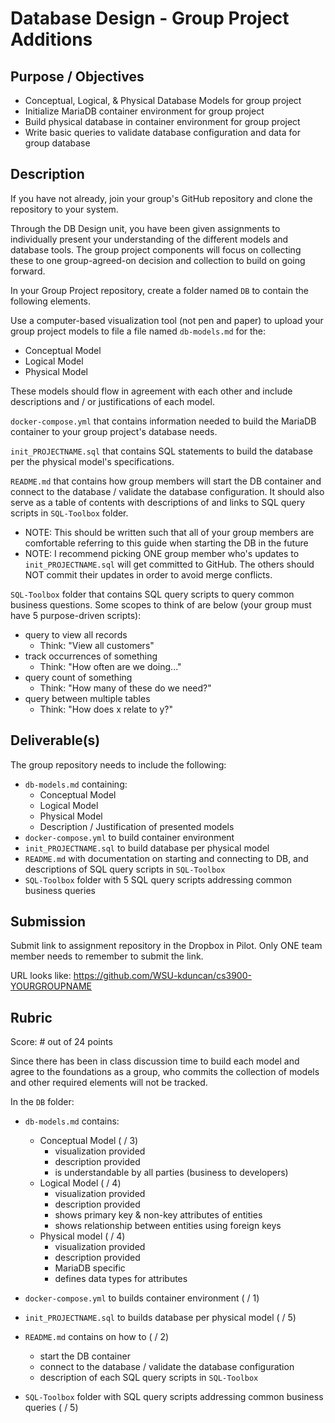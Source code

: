 # Database Design - Group Project Additions

## Purpose / Objectives

- Conceptual, Logical, & Physical Database Models for group project
- Initialize MariaDB container environment for group project
- Build physical database in container environment for group project
- Write basic queries to validate database configuration and data for group database

## Description

If you have not already, join your group's GitHub repository and clone the repository to your system.

Through the DB Design unit, you have been given assignments to individually present your understanding of the different models and database tools.  The group project components will focus on collecting these to one group-agreed-on decision and collection to build on going forward.

In your Group Project repository, create a folder named `DB` to contain the following elements.

Use a computer-based visualization tool (not pen and paper) to upload your group project models to file a file named `db-models.md` for the:
- Conceptual Model
- Logical Model
- Physical Model

These models should flow in agreement with each other and include descriptions and / or justifications of each model.

`docker-compose.yml` that contains information needed to build the MariaDB container to your group project's database needs.

`init_PROJECTNAME.sql` that contains SQL statements to build the database per the physical model's specifications.

`README.md` that contains how group members will start the DB container and connect to the database / validate the database configuration.  It should also serve as a table of contents with descriptions of and links to SQL query scripts in `SQL-Toolbox` folder.
- NOTE: This should be written such that all of your group members are comfortable referring to this guide when starting the DB in the future
- NOTE: I recommend picking ONE group member who's updates to `init_PROJECTNAME.sql` will get committed to GitHub.  The others should NOT commit their updates in order to avoid merge conflicts.

`SQL-Toolbox` folder that contains SQL query scripts to query common business questions.  Some scopes to think of are below (your group must have 5 purpose-driven scripts): 
- query to view all records
    - Think: "View all customers"
- track occurrences of something
    - Think: "How often are we doing..."
- query count of something
    - Think: "How many of these do we need?"
- query between multiple tables
    - Think: "How does x relate to y?"

## Deliverable(s)

The group repository needs to include the following:
- `db-models.md` containing:
    - Conceptual Model
    - Logical Model
    - Physical Model
    - Description / Justification of presented models
- `docker-compose.yml` to build container environment
- `init_PROJECTNAME.sql` to build database per physical model
- `README.md` with documentation on starting and connecting to DB, and descriptions of SQL query scripts in `SQL-Toolbox`
- `SQL-Toolbox` folder with 5 SQL query scripts addressing common business queries

## Submission

Submit link to assignment repository in the Dropbox in Pilot.  Only ONE team member needs to remember to submit the link.

URL looks like: https://github.com/WSU-kduncan/cs3900-YOURGROUPNAME

## Rubric

Score: # out of 24 points

Since there has been in class discussion time to build each model and agree to the foundations as a group, who commits the collection of models and other required elements will not be tracked.

In the `DB` folder:

- `db-models.md` contains:
    - Conceptual Model ( / 3)
        - visualization provided
        - description provided
        - is understandable by all parties (business to developers)
    - Logical Model ( / 4)
        - visualization provided
        - description provided
        - shows primary key & non-key attributes of entities
        - shows relationship between entities using foreign keys
    - Physical model ( / 4)
        - visualization provided
        - description provided
        - MariaDB specific
        - defines data types for attributes

- `docker-compose.yml` to builds container environment ( / 1)
- `init_PROJECTNAME.sql` to builds database per physical model ( / 5)
- `README.md` contains on how to ( / 2)
    - start the DB container
    - connect to the database / validate the database configuration
    - description of each SQL query scripts in `SQL-Toolbox`
- `SQL-Toolbox` folder with SQL query scripts addressing common business queries ( / 5)


